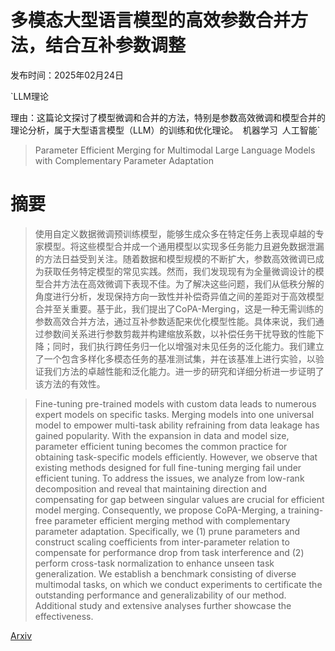 # 多模态大型语言模型的高效参数合并方法，结合互补参数调整

发布时间：2025年02月24日

`LLM理论

理由：这篇论文探讨了模型微调和合并的方法，特别是参数高效微调和模型合并的理论分析，属于大型语言模型（LLM）的训练和优化理论。` `机器学习` `人工智能`

> Parameter Efficient Merging for Multimodal Large Language Models with Complementary Parameter Adaptation

# 摘要

> 使用自定义数据微调预训练模型，能够生成众多在特定任务上表现卓越的专家模型。将这些模型合并成一个通用模型以实现多任务能力且避免数据泄漏的方法日益受到关注。随着数据和模型规模的不断扩大，参数高效微调已成为获取任务特定模型的常见实践。然而，我们发现现有为全量微调设计的模型合并方法在高效微调下表现不佳。为了解决这些问题，我们从低秩分解的角度进行分析，发现保持方向一致性并补偿奇异值之间的差距对于高效模型合并至关重要。基于此，我们提出了CoPA-Merging，这是一种无需训练的参数高效合并方法，通过互补参数适配来优化模型性能。具体来说，我们通过参数间关系进行参数剪裁并构建缩放系数，以补偿任务干扰导致的性能下降；同时，我们执行跨任务归一化以增强对未见任务的泛化能力。我们建立了一个包含多样化多模态任务的基准测试集，并在该基准上进行实验，以验证我们方法的卓越性能和泛化能力。进一步的研究和详细分析进一步证明了该方法的有效性。

> Fine-tuning pre-trained models with custom data leads to numerous expert models on specific tasks. Merging models into one universal model to empower multi-task ability refraining from data leakage has gained popularity. With the expansion in data and model size, parameter efficient tuning becomes the common practice for obtaining task-specific models efficiently. However, we observe that existing methods designed for full fine-tuning merging fail under efficient tuning. To address the issues, we analyze from low-rank decomposition and reveal that maintaining direction and compensating for gap between singular values are crucial for efficient model merging. Consequently, we propose CoPA-Merging, a training-free parameter efficient merging method with complementary parameter adaptation. Specifically, we (1) prune parameters and construct scaling coefficients from inter-parameter relation to compensate for performance drop from task interference and (2) perform cross-task normalization to enhance unseen task generalization. We establish a benchmark consisting of diverse multimodal tasks, on which we conduct experiments to certificate the outstanding performance and generalizability of our method. Additional study and extensive analyses further showcase the effectiveness.

[Arxiv](https://arxiv.org/abs/2502.17159)